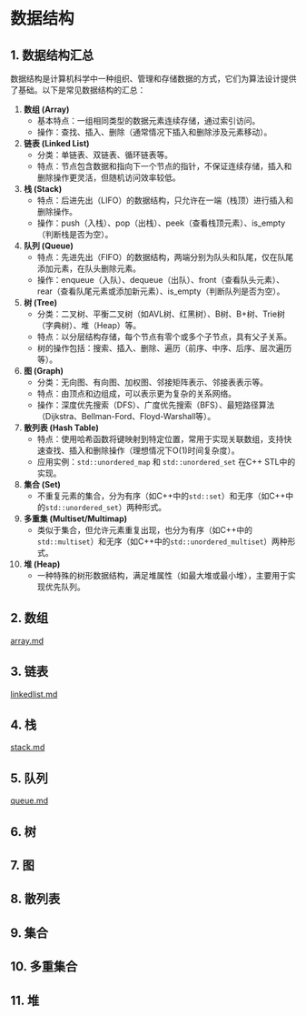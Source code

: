 # 数据结构

## 1. 数据结构汇总

数据结构是计算机科学中一种组织、管理和存储数据的方式，它们为算法设计提供了基础。以下是常见数据结构的汇总：

1. **数组 (Array)**
   - 基本特点：一组相同类型的数据元素连续存储，通过索引访问。
   - 操作：查找、插入、删除（通常情况下插入和删除涉及元素移动）。
2. **链表 (Linked List)**
   - 分类：单链表、双链表、循环链表等。
   - 特点：节点包含数据和指向下一个节点的指针，不保证连续存储，插入和删除操作更灵活，但随机访问效率较低。
3. **栈 (Stack)**
   - 特点：后进先出（LIFO）的数据结构，只允许在一端（栈顶）进行插入和删除操作。
   - 操作：push（入栈）、pop（出栈）、peek（查看栈顶元素）、is_empty（判断栈是否为空）。
4. **队列 (Queue)**
   - 特点：先进先出（FIFO）的数据结构，两端分别为队头和队尾，仅在队尾添加元素，在队头删除元素。
   - 操作：enqueue（入队）、dequeue（出队）、front（查看队头元素）、rear（查看队尾元素或添加新元素）、is_empty（判断队列是否为空）。
5. **树 (Tree)**
   - 分类：二叉树、平衡二叉树（如AVL树、红黑树）、B树、B+树、Trie树（字典树）、堆（Heap）等。
   - 特点：以分层结构存储，每个节点有零个或多个子节点，具有父子关系。
   - 树的操作包括：搜索、插入、删除、遍历（前序、中序、后序、层次遍历等）。
6. **图 (Graph)**
   - 分类：无向图、有向图、加权图、邻接矩阵表示、邻接表表示等。
   - 特点：由顶点和边组成，可以表示更为复杂的关系网络。
   - 操作：深度优先搜索（DFS）、广度优先搜索（BFS）、最短路径算法（Dijkstra、Bellman-Ford、Floyd-Warshall等）。
7. **散列表 (Hash Table)**
   - 特点：使用哈希函数将键映射到特定位置，常用于实现关联数组，支持快速查找、插入和删除操作（理想情况下O(1)时间复杂度）。
   - 应用实例：`std::unordered_map` 和 `std::unordered_set` 在C++ STL中的实现。
8. **集合 (Set)**
   - 不重复元素的集合，分为有序（如C++中的`std::set`）和无序（如C++中的`std::unordered_set`）两种形式。
9. **多重集 (Multiset/Multimap)**
   - 类似于集合，但允许元素重复出现，也分为有序（如C++中的`std::multiset`）和无序（如C++中的`std::unordered_multiset`）两种形式。
10. **堆 (Heap)**
    - 一种特殊的树形数据结构，满足堆属性（如最大堆或最小堆），主要用于实现优先队列。

## 2. 数组

[array.md](https://github.com/niu0217/Documents/blob/main/C%2B%2B/datastructure/array.md)

## 3. 链表

[linkedlist.md](https://github.com/niu0217/Documents/blob/main/C%2B%2B/datastructure/linkedlist.md)

## 4. 栈

[stack.md](https://github.com/niu0217/Documents/blob/main/C%2B%2B/datastructure/stack.md)

## 5. 队列

[queue.md](https://github.com/niu0217/Documents/blob/main/C%2B%2B/datastructure/queue.md)

## 6. 树

## 7. 图

## 8. 散列表

## 9. 集合

## 10. 多重集合

## 11. 堆

